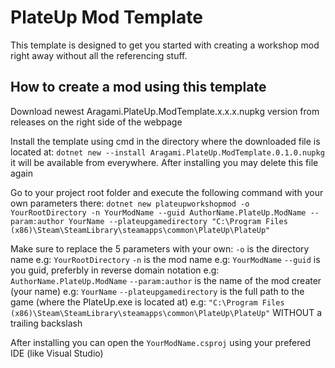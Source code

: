 # PlateUp Mod Template

This template is designed to get you started with creating a workshop mod right away without all the referencing stuff.

## How to create a mod using this template

Download newest Aragami.PlateUp.ModTemplate.x.x.x.nupkg version from releases on the right side of the webpage

Install the template using cmd in the directory where the downloaded file is located at: ``dotnet new --install Aragami.PlateUp.ModTemplate.0.1.0.nupkg`` it will be available from everywhere. After installing you may delete this file again

Go to your project root folder and execute the following command with your own parameters there: ``dotnet new plateupworkshopmod -o YourRootDirectory -n YourModName --guid AuthorName.PlateUp.ModName --param:author YourName --plateupgamedirectory "C:\Program Files (x86)\Steam\SteamLibrary\steamapps\common\PlateUp\PlateUp"``

Make sure to replace the 5 parameters with your own:
``-o`` is the directory name  e.g: ``YourRootDirectory``
``-n`` is the mod name  e.g: ``YourModName``
``--guid`` is you guid, preferbly in reverse domain notation  e.g: ``AuthorName.PlateUp.ModName``
``--param:author`` is the name of the mod creater (your name)  e.g: ``YourName``
``--plateupgamedirectory`` is the full path to the game (where the PlateUp.exe is located at)  e.g: ``"C:\Program Files (x86)\Steam\SteamLibrary\steamapps\common\PlateUp\PlateUp"`` WITHOUT a trailing backslash

After installing you can open the ``YourModName.csproj`` using your prefered IDE (like Visual Studio)
